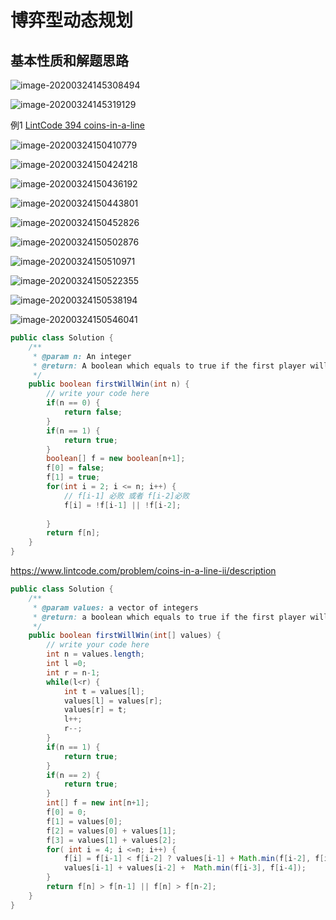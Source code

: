 # 博弈型动态规划

## 基本性质和解题思路

![image-20200324145308494](博弈型动态规划.assets/image-20200324145308494.png)

![image-20200324145319129](博弈型动态规划.assets/image-20200324145319129.png)



例1 [LintCode 394 coins-in-a-line](https://www.lintcode.com/problem/coins-in-a-line/)

![image-20200324150410779](博弈型动态规划.assets/image-20200324150410779.png)



![image-20200324150424218](博弈型动态规划.assets/image-20200324150424218.png)

![image-20200324150436192](博弈型动态规划.assets/image-20200324150436192.png)

![image-20200324150443801](博弈型动态规划.assets/image-20200324150443801.png)

![image-20200324150452826](博弈型动态规划.assets/image-20200324150452826.png)



![image-20200324150502876](博弈型动态规划.assets/image-20200324150502876.png)

![image-20200324150510971](博弈型动态规划.assets/image-20200324150510971.png)

![image-20200324150522355](博弈型动态规划.assets/image-20200324150522355.png)

![image-20200324150538194](博弈型动态规划.assets/image-20200324150538194.png)

![image-20200324150546041](博弈型动态规划.assets/image-20200324150546041.png)

```java
public class Solution {
    /**
     * @param n: An integer
     * @return: A boolean which equals to true if the first player will win
     */
    public boolean firstWillWin(int n) {
        // write your code here
        if(n == 0) {
            return false;
        }
        if(n == 1) {
            return true;
        }
        boolean[] f = new boolean[n+1];
        f[0] = false;
        f[1] = true;
        for(int i = 2; i <= n; i++) {
            // f[i-1] 必败 或者 f[i-2]必败
            f[i] = !f[i-1] || !f[i-2];
            
        }
        return f[n];
    }
}

```





https://www.lintcode.com/problem/coins-in-a-line-ii/description

```java
public class Solution {
    /**
     * @param values: a vector of integers
     * @return: a boolean which equals to true if the first player will win
     */
    public boolean firstWillWin(int[] values) {
        // write your code here
        int n = values.length;
        int l =0;
        int r = n-1;
        while(l<r) {
            int t = values[l];
            values[l] = values[r];
            values[r] = t;
            l++;
            r--;
        }
        if(n == 1) {
            return true;
        }
        if(n == 2) {
            return true;
        }
        int[] f = new int[n+1];
        f[0] = 0;
        f[1] = values[0];
        f[2] = values[0] + values[1];
        f[3] = values[1] + values[2];
        for( int i = 4; i <=n; i++) {
            f[i] = f[i-1] < f[i-2] ? values[i-1] + Math.min(f[i-2], f[i-3]) :
            values[i-1] + values[i-2] +  Math.min(f[i-3], f[i-4]);
        }
        return f[n] > f[n-1] || f[n] > f[n-2];
    }
}
```

